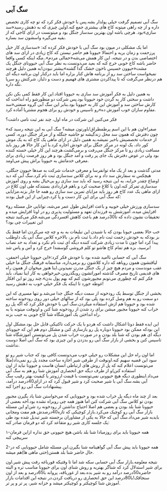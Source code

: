 ## سگ آبی

سگ آبی تصمیم گرفت خیلی پولدار بشه.پس با خودش فکر کرد که تو چه کاری تخصص داره و از چه راهی میتونه کاج های بیشتری جمع کنه.اولین چیزی که به ذهنش رسید«سد سازی»بود. هرچی باشه اون بهترین سدساز جنگل بود و میتونست در ازای کاجی که از بقیه می‌گیره واسشون سد بسازه.

اما یک مشکلی در میون بود سگ آبی با خودش فکر کرده که: «سدسازی کار خیل پرزحمت و زمان بریه و احتمالا حیوونا هم حاضر نیستن که کاج زیادی در ازای سد های اختصاصی بدن و در نتیجه، این کار همش می‌شه«حمالی مردم»..مگه اینکه کسی واقعا حاضر باشه کاج خوبی خرج کنه که بعید می‌دونست.به نظر سگ آبی حیوونای جنگل یک مشت«حیوون خسیس ناخون خشک گدا گشنه»بیشتر نبودن!به همین دلیل هرچند نمیخواست ساختن سد رو از برنامه هاش کنار بزاره اما باید درکنار اون برنامه دیگه ای هم درنظر می‌گرفت که تا پیداکردن مشتری های فهمیم و دست و دلباز، شرکتش رو سرپا نگه داره.

به همین دلیل به فکر آموزش سد سازی به حیوونا افتاد.این کار فقط کمی بکن نکن داشت و سختی کار به گردن خود حیوونا بود.پس شرکت دو منظورشو راه انداخت که کارش ساختن سد و آموزش این کار به حیوونا بود.بنابر این سگ آبی گروه صنعتی«سد مقاوم سازان خوب آموزش ده»رو تاسیس و خودش رو  برای هجوم مشتریا آماده کرد.

فکر می‌کنین این شرکت در ماه اول، چند نفر ثبت نامی داشت؟

«صفر!»اون هم با این اسم پرطمطراق!باورتون میشه؟ سگ آبی به این نتیجه رسید که چون دفترش که همون سد محل زندگیشه تو حاشیه جنگله و از مرکز جنگل دوره، کسی از خدمات تخصصیش باخبر نمیشه.به همین دلیل در ازای ماهی یک کاج که به یک موش کور داد، یک لونه در مرکز جنگل برای خودش اجاره کرد.با این کار حالا هر روز باید مسافت زیادی رو تا مرکز جنگل می‌رفت و برمی‌گشت.هرچند این کار خیلی خسته کننده بود ولی در عوض دفترش یک جای پر رفت و آمد جنگل بود و هر روز فرصت زیادی برای معرفی خدماتش به حیوونا براش پیش می‌اومد.

مدتی گذشت و بعد از یک ماه توانفرسا و معرفی خدمات شرکت به صدها حیوون جنگلی، هیچکس نه سفارش سد داد و نه برای کلاس سدسازی ثبت نام کرد.سگ آبی که دید اوضاع چقدر خرابه، به این نتیجه رسید که باید سد سازی رو بی‌خیال بشه و روی آموزش سدسازی تمرکز کنه.اون با کلاغ صحبت کرد و باهم قراردادی بستندکه طی اون کلاغ در ازای ماهی یک عدد کاج هر روز باید مزایای تمرین سد سازی رو همه جا جار بزنه.مزایایی که سگ آبی برای این کار دست و پا کرد،چیزایی از این قبیل بودند:

«سدسازی ورزش خیلی خوبیه و باعث افزایش طول عمر می‌شه، توانایی حل مسئله رو افزایش میده، آموزشش به فرزندان تعهد و مسئولیت پذیری رو در اونا افزایش میده و تحقیقات نشون داده که تا30درصد هم باعث کاهش افسردگی می‌شه.فکر می‌کنید نتیجه این تغییرات چی بود؟

خب حالا بعضی حیونا بودن که با شنیدن این تبلیغات به به و چه چه می‌کردن اما فقط یک بز بودکه به خودش زحمت ثبت نام داد.با ثبت نام بز، بالاخره کلاس سگ آبی یک داوطلب پیدا کرد اما چون تا مدت زیادی شرکت کننده دیگه ای ثبت نام نکرد و تعداد به حد نصاب نرسید، بزه هم تمام کاج هاشو تو کلم فروشی گوسفندا خرج کرد و آس و پاس شد!

سگ آبی که حسابی ناامید شده بود با خودش فکر کرد:«این حیوونا خیلی احمقن، لیاقتشون همون روباهه که داره کلاشون رو برمی‌داره، متاسفانه فرهنگ جنگل ما خیلی عقب موندست و مردم هیچ چیز از یک جنگل مدرن نمیدونن.اینا هنوز میخوان از همون راه های قدیمی تاریخ مصرف گذشته اموراتشون روبگذرونن.خیرخواهی به کار اینا نمیاد، باید فکر کنم که چطوری می‌تونم مجبورشون کنم که بهم پول بدن».چند روز تو این افکار غوطه خورد تا اینکه یک فکر خیلی خوب به ذهنش رسید!

بخشی از جنگل توسط یک رودخونه از سمت دیگه جنگل جدا می‌شد.و تنها مسیری که این دو سمت رو به هم وصل کرده بود پلی بود که از سالهای خیلی دور روی رودخونه ساخته شده بود و حیوونا هم ازش استفاده میکردن.سگ آبی با خودش فکر کرد که اگه پل رو خراب کنه حیوونا مجبور میشن برای رد شدن از رودخونه شنا کنن و اونوقت میتونه با به راه انداختن یک آموزشگاه شنا کاج خوبی به جیب بزنه.

این ایده فقط دوتا اشکال داشت که هردو با یک حرکت تاکتیکی قابل حل بود.مشکل اول این بودکه ممکن بود حیوونا دوباره پل رو بازسازی کنن و مشکل دوم هم این که حیوونای دیگه ای هم بودن که شنا بلد بودن و در صورت خراب شدن پل می‌تونستن آموزشگاه شنا تاسیس کنن و بخشی از بازار سگ آبی رو بدزدن و این چیزی بود که سگ آبی اصلا دوست نداشت.

اما اون راه حل این مشکلات رو خیلی خوب می‌دونست.کافی بود که جناب شیر رو تو سود این قضیه سهیم کنه.اونوقت از طرفی شیر اجازه ساخت مجدد پل رو نمی‌داد\(مثلا می‌تونست اعلام کنه که پل از روش های ارتباطی انسان هاست و حیوونا نباید از اون استفاده کنن\)و از طرف دیگه حق انحصاری آموزش شنا رو هم به سگ آبی می‌داد.اینطوری دیگه هیچ حیوونی نمی‌تونست با قیمت ارزونتر یا کیفیت بهتر رقیب سگ آبی بشه.سگ آبی با شیر صحبت کرد و شیر قبول کرد که در ازای40درصد درآمد، پیشنهادات سگ آبی رو اجرا کنه.

بعد از چند ماه دیگه پل خراب شده بود و حیوونایی که می‌خواستن شنا یاد بگیرن مجبور بودن تو کلاس سگ آبی شرکت کنن اما هنوز همه چی روبراه نشده بود.آخه بعضی از حیوونا شنا بلد بودن و بعضی هم اصلا احتیاج نداشتن از رودخونه رد شن!و این مسئله بازار سگ آبی رو کوچیک می‌کرد.بازار کوچیکی که تازه40درصدش هم مفت ومجانی بایدبه شیر می‌داد.سگ آبی که حالا به یکی از مشاوران برجسته شیر تبدیل شده بود طی یک جلسه کاری شیر رو متقاعد کرد که دو فرمان صادر کنه:

۱-همه حیوونا باید برای روزمبادا شنا بلد باشن.هیچ حیوونی حق نداره ازاین فرمان سرپیچی کنه

2-همه حیوونا باید پیش سگ آبی گواهینامه شنا بگیرن.این مسئله شامل حیوونایی که در حال حاضر شنا بلد هستن\(حتی ماهی ها\)هم میشه.

نتیجه معلومه.بازار سگ آبی حسابی سکه شد اما تا وقتیکه قورباغه رفت پیش شیر.اون برای شیر استدلال کرد که شناگر بهتریه و روش شنای اون برای حیوونا مناسب تره و البته حاضره50درصد درآمد رو به شیر بده.بعد از غورباقه، پروانه با65درصد و بعد از اون سنجاقک!با80درصد این حق انحصاری رو دریافت کردن.در نتیجه این اقدامات بازار آموزش شنا کوچیکتر و کوچیکتر میشد و خزانه شیر، پر تر و پر تر.



